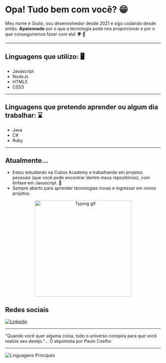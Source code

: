 # Opa! Tudo bem com você?  :grin:

Meu nome é Giulio, sou desenvolvedor desde 2021 e sigo codando desde então. **Apaixonado** por o que a tecnologia pode nos proporcionar e por o que conseguiremos fazer com ela! :earth_africa: :rocket:

---

## Linguagens que utilizo: :desktop_computer:
- Javascript
- NodeJs
- HTML5
- CSS3

---

  ## Linguagens que pretendo aprender ou algum dia trabalhar: :hourglass:
- Java
- C#
- Ruby

---

 ## Atualmente...
- Estou estudando na Cubos Academy e trabalhando em projetos pessoais (que você pode encontrar dentre meus repositórios), com ênfase em Javascript. :open_book:
- Sempre aberto para aprender tecnologias novas e ingressar em novos projetos.

<p align="center">
  <img style="text-align:center" src="https://media.tenor.com/jwnH8bI9f9kAAAAC/lonely-alone.gif" alt="Typing gif" height="312" width="312" />
</p>

## Redes sociais
[![Linkedin](https://img.shields.io/badge/LinkedIn-0077B5?style=for-the-badge&logo=linkedin&logoColor=white)](https://www.linkedin.com/in/giulio-de-souza-b67487277/) 

---

"Quando você quer alguma coisa, todo o universo conspira para que você realize seu desejo."... O alquimista por Paulo Coelho

---

![Linguagens Principais](https://github-readme-stats.vercel.app/api/top-langs/?username=GiulioSouza&theme=tokyonight&hide_border=true&custom_title=Linguagens%20%Principais)


